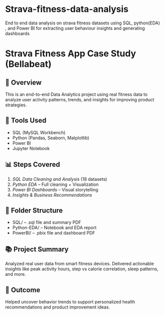 # Strava-fitness-data-analysis
End to end data analysis on strava fitness datasets using SQL, python(EDA) , and Power BI for extracting user behaviour insights and generating dashboards
# Strava Fitness App Case Study (Bellabeat)

## 📌 Overview
This is an end-to-end Data Analytics project using real fitness data to analyze user activity patterns, trends, and insights for improving product strategies.

## 💼 Tools Used
- SQL (MySQL Workbench)
- Python (Pandas, Seaborn, Matplotlib)
- Power BI
- Jupyter Notebook

## 📊 Steps Covered
1. *SQL Data Cleaning and Analysis* (18 datasets)
2. *Python EDA* – Full cleaning + Visualization
3. *Power BI Dashboards* – Visual storytelling
4. *Insights & Business Recommendations*

## 📁 Folder Structure
- SQL/ – .sql file and summary PDF
- Python-EDA/ – Notebook and EDA report
- PowerBI/ – .pbix file and dashboard PDF

## 📚 Project Summary
Analyzed real user data from smart fitness devices. Delivered actionable insights like peak activity hours, step vs calorie correlation, sleep patterns, and more.

## 🚀 Outcome
Helped uncover behavior trends to support personalized health recommendations and product improvement ideas.
